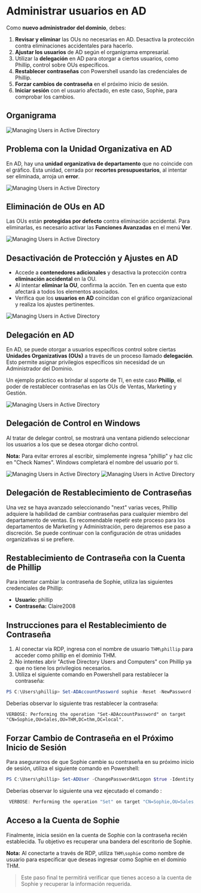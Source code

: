 # Administrar usuarios en AD

Como **nuevo administrador del dominio**, debes:

1. **Revisar y eliminar** las OUs no necesarias en AD. Desactiva la protección contra eliminaciones accidentales para hacerlo.
2. **Ajustar los usuarios** de AD según el organigrama empresarial.
3. Utilizar la **delegación** en AD para otorgar a ciertos usuarios, como Phillip, control sobre OUs específicos.
4. **Restablecer contraseñas** con Powershell usando las credenciales de Phillip.
5. **Forzar cambios de contraseña** en el próximo inicio de sesión.
6. **Iniciar sesión** con el usuario afectado, en este caso, Sophie, para comprobar los cambios.

## Organigrama

![Managing Users in Active Directory](/images/ManagingUsersinAD01.png)

## Problema con la Unidad Organizativa en AD

En AD, hay una **unidad organizativa de departamento** que no coincide con el gráfico. Esta unidad, cerrada por **recortes presupuestarios**, al intentar ser eliminada, arroja un **error**.

![Managing Users in Active Directory](/images/ManagingUsersinAD02.png)

## Eliminación de OUs en AD

Las OUs están **protegidas por defecto** contra eliminación accidental. Para eliminarlas, es necesario activar las **Funciones Avanzadas** en el menú **Ver**.

![Managing Users in Active Directory](/images/ManagingUsersinAD03.png)

## Desactivación de Protección y Ajustes en AD

- Accede a **contenedores adicionales** y desactiva la protección contra **eliminación accidental** en la OU.
- Al intentar **eliminar la OU**, confirma la acción. Ten en cuenta que esto afectará a todos los elementos asociados.
- Verifica que los **usuarios en AD** coincidan con el gráfico organizacional y realiza los ajustes pertinentes.

![Managing Users in Active Directory](/images/ManagingUsersinAD04.png)

## Delegación en AD

En AD, se puede otorgar a usuarios específicos control sobre ciertas **Unidades Organizativas (OUs)** a través de un proceso llamado **delegación**. Esto permite asignar privilegios específicos sin necesidad de un Administrador del Dominio.

Un ejemplo práctico es brindar al soporte de TI, en este caso **Phillip**, el poder de restablecer contraseñas en las OUs de Ventas, Marketing y Gestión.

![Managing Users in Active Directory](/images/ManagingUsersinAD05.png)

## Delegación de Control en Windows

Al tratar de delegar control, se mostrará una ventana pidiendo seleccionar los usuarios a los que se desea otorgar dicho control.

**Nota:** Para evitar errores al escribir, simplemente ingresa "phillip" y haz clic en "Check Names". Windows completará el nombre del usuario por ti.

![Managing Users in Active Directory](/images/ManagingUsersinAD06.png)
![Managing Users in Active Directory](/images/ManagingUsersinAD07.png)

## Delegación de Restablecimiento de Contraseñas

Una vez se haya avanzado seleccionando "next" varias veces, Phillip adquiere la habilidad de cambiar contraseñas para cualquier miembro del departamento de ventas. Es recomendable repetir este proceso para los departamentos de Marketing y Administración, pero dejaremos ese paso a discreción. Se puede continuar con la configuración de otras unidades organizativas si se prefiere.

## Restablecimiento de Contraseña con la Cuenta de Phillip

Para intentar cambiar la contraseña de Sophie, utiliza las siguientes credenciales de Phillip:

- **Usuario:** phillip
- **Contraseña:** Claire2008

## Instrucciones para el Restablecimiento de Contraseña

1. Al conectar vía RDP, ingresa con el nombre de usuario `THM\phillip` para acceder como phillip en el dominio THM.
2. No intentes abrir "Active Directory Users and Computers" con Phillip ya que no tiene los privilegios necesarios.
3. Utiliza el siguiente comando en Powershell para restablecer la contraseña:

```powershell
PS C:\Users\phillip> Set-ADAccountPassword sophie -Reset -NewPassword (Read-Host -AsSecureString -Prompt 'New Password') -Verbose
```

Deberias observar lo siguiente tras restablecer la contraseña:

```powershel
VERBOSE: Performing the operation "Set-ADAccountPassword" on target "CN=Sophie,OU=Sales,OU=THM,DC=thm,DC=local".
```

## Forzar Cambio de Contraseña en el Próximo Inicio de Sesión

Para asegurarnos de que Sophie cambie su contraseña en su próximo inicio de sesión, utiliza el siguiente comando en Powershell:

```powershell
PS C:\Users\phillip> Set-ADUser -ChangePasswordAtLogon $true -Identity sophie -Verbose
```

Deberias observar lo siguiente una vez ejecutado el comando :

```powershell
 VERBOSE: Performing the operation "Set" on target "CN=Sophie,OU=Sales,OU=THM,DC=thm,DC=local".
```

## Acceso a la Cuenta de Sophie

Finalmente, inicia sesión en la cuenta de Sophie con la contraseña recién establecida. Tu objetivo es recuperar una bandera del escritorio de Sophie.

**Nota:** Al conectarte a través de RDP, utiliza `THM\sophie` como nombre de usuario para especificar que deseas ingresar como Sophie en el dominio THM.

> Este paso final te permitirá verificar que tienes acceso a la cuenta de Sophie y recuperar la información requerida.

<!-- https://youtu.be/dwP4jpXdSp4?si=Z2dE6lvJtpSFfWFs&t=2053 -->
